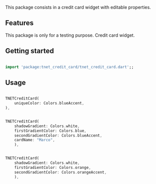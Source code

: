 This package consists in a credit card widget with editable properties.

## Features

This package is only for a testing purpose.
Credit card widget.

## Getting started

```dart

import 'package:tnet_credit_card/tnet_credit_card.dart';;

```

## Usage

```dart

TNETCreditCard(
    uniqueColor: Colors.blueAccent,
),


TNETCreditCard(
    shadowGradient: Colors.white,
    firstGradientColor: Colors.blue,
    secondGradientColor: Colors.blueAccent,
    cardName: "Marco",
    ),


TNETCreditCard(
    shadowGradient: Colors.white,
    firstGradientColor: Colors.orange,
    secondGradientColor: Colors.orangeAccent,
    ),

```

